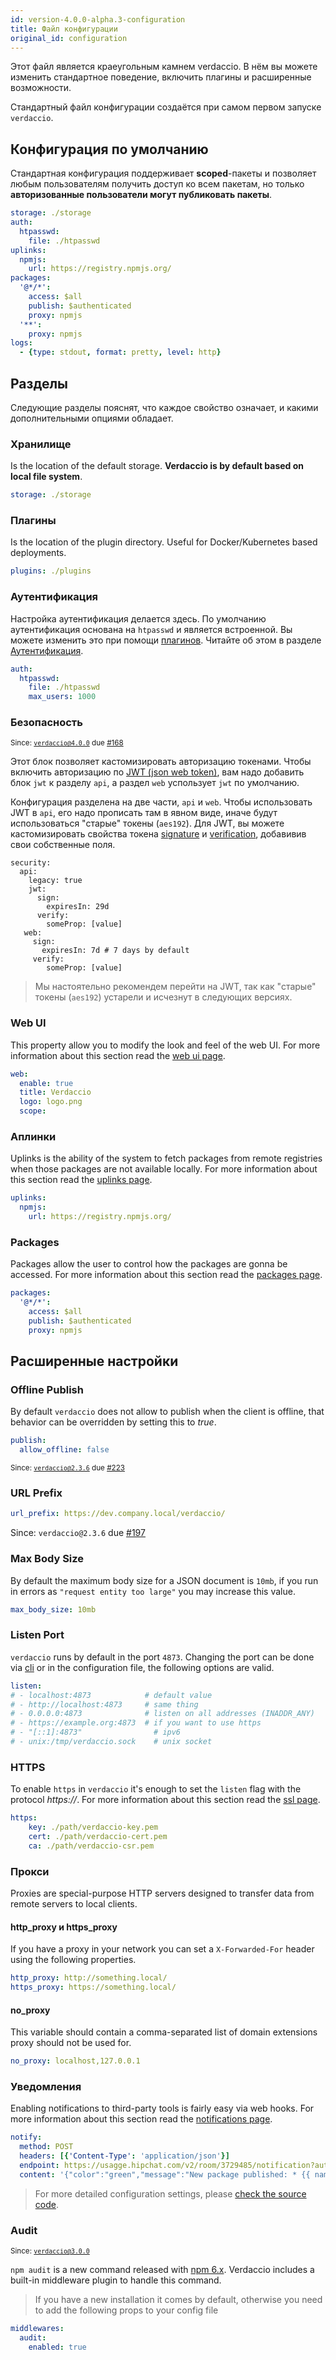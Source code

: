 ```yaml
---
id: version-4.0.0-alpha.3-configuration
title: Файл конфигурации
original_id: configuration
---
```


Этот файл является краеугольным камнем verdaccio. В нём вы можете изменить стандартное поведение, включить плагины и расширенные возможности.

Стандартный файл конфигурации создаётся при самом первом запуске `verdaccio`.

## Конфигурация по умолчанию

Стандартная конфигурация поддерживает **scoped**-пакеты и позволяет любым пользователям получить доступ ко всем пакетам, но только **авторизованные пользователи могут публиковать пакеты**.

```yaml
storage: ./storage
auth:
  htpasswd:
    file: ./htpasswd
uplinks:
  npmjs:
    url: https://registry.npmjs.org/
packages:
  '@*/*':
    access: $all
    publish: $authenticated
    proxy: npmjs
  '**':
    proxy: npmjs
logs:
  - {type: stdout, format: pretty, level: http}
```

## Разделы

Следующие разделы пояснят, что каждое свойство означает, и какими дополнительными опциями обладает.

### Хранилище

Is the location of the default storage. **Verdaccio is by default based on local file system**.

```yaml
storage: ./storage
```

### Плагины

Is the location of the plugin directory. Useful for Docker/Kubernetes based deployments.

```yaml
plugins: ./plugins
```

### Аутентификация

Настройка аутентификация делается здесь. По умолчанию аутентификация основана на `htpasswd` и является встроенной. Вы можете изменить это при помощи [плагинов](plugins.md). Читайте об этом в разделе [Аутентификация](auth.md).

```yaml
auth:
  htpasswd:
    file: ./htpasswd
    max_users: 1000
```

### Безопасность

<small>Since: <code>verdaccio@4.0.0</code> due <a href="https://github.com/verdaccio/verdaccio/pull/168">#168</a></small>

Этот блок позволяет кастомизировать авторизацию токенами. Чтобы включить авторизацию по [JWT (json web token)](https://jwt.io/), вам надо добавить блок `jwt` к разделу `api`, а раздел `web` успользует `jwt` по умолчанию.

Конфигурация разделена на две части, `api` и `web`. Чтобы использовать JWT в `api`, его надо прописать там в явном виде, иначе будут использоваться "старые" токены (`aes192`). Для JWT, вы можете кастомизировать свойства токена [signature](https://github.com/auth0/node-jsonwebtoken#jwtsignpayload-secretorprivatekey-options-callback) и [verification](https://github.com/auth0/node-jsonwebtoken#jwtverifytoken-secretorpublickey-options-callback), добавивив свои собственные поля.

    security:
      api:
        legacy: true
        jwt:
          sign:
            expiresIn: 29d
          verify:
            someProp: [value]
       web:
         sign:
           expiresIn: 7d # 7 days by default
         verify:
            someProp: [value]
    

> Мы настоятельно рекомендем перейти на JWT, так как "старые" токены (`aes192`) устарели и исчезнут в следующих версиях.

### Web UI

This property allow you to modify the look and feel of the web UI. For more information about this section read the [web ui page](web.md).

```yaml
web:
  enable: true
  title: Verdaccio
  logo: logo.png
  scope:
```

### Аплинки

Uplinks is the ability of the system to fetch packages from remote registries when those packages are not available locally. For more information about this section read the [uplinks page](uplinks.md).

```yaml
uplinks:
  npmjs:
    url: https://registry.npmjs.org/
```

### Packages

Packages allow the user to control how the packages are gonna be accessed. For more information about this section read the [packages page](packages.md).

```yaml
packages:
  '@*/*':
    access: $all
    publish: $authenticated
    proxy: npmjs
```

## Расширенные настройки

### Offline Publish

By default `verdaccio` does not allow to publish when the client is offline, that behavior can be overridden by setting this to *true*.

```yaml
publish:
  allow_offline: false
```

<small>Since: <code>verdaccio@2.3.6</code> due <a href="https://github.com/verdaccio/verdaccio/pull/223">#223</a></small>

### URL Prefix

```yaml
url_prefix: https://dev.company.local/verdaccio/
```

Since: `verdaccio@2.3.6` due [#197](https://github.com/verdaccio/verdaccio/pull/197)

### Max Body Size

By default the maximum body size for a JSON document is `10mb`, if you run in errors as `"request entity too large"` you may increase this value.

```yaml
max_body_size: 10mb
```

### Listen Port

`verdaccio` runs by default in the port `4873`. Changing the port can be done via [cli](cli.md) or in the configuration file, the following options are valid.

```yaml
listen:
# - localhost:4873            # default value
# - http://localhost:4873     # same thing
# - 0.0.0.0:4873              # listen on all addresses (INADDR_ANY)
# - https://example.org:4873  # if you want to use https
# - "[::1]:4873"                # ipv6
# - unix:/tmp/verdaccio.sock    # unix socket
```

### HTTPS

To enable `https` in `verdaccio` it's enough to set the `listen` flag with the protocol *https://*. For more information about this section read the [ssl page](ssl.md).

```yaml
https:
    key: ./path/verdaccio-key.pem
    cert: ./path/verdaccio-cert.pem
    ca: ./path/verdaccio-csr.pem
```

### Прокси

Proxies are special-purpose HTTP servers designed to transfer data from remote servers to local clients.

#### http_proxy и https_proxy

If you have a proxy in your network you can set a `X-Forwarded-For` header using the following properties.

```yaml
http_proxy: http://something.local/
https_proxy: https://something.local/
```

#### no_proxy

This variable should contain a comma-separated list of domain extensions proxy should not be used for.

```yaml
no_proxy: localhost,127.0.0.1
```

### Уведомления

Enabling notifications to third-party tools is fairly easy via web hooks. For more information about this section read the [notifications page](notifications.md).

```yaml
notify:
  method: POST
  headers: [{'Content-Type': 'application/json'}]
  endpoint: https://usagge.hipchat.com/v2/room/3729485/notification?auth_token=mySecretToken
  content: '{"color":"green","message":"New package published: * {{ name }}*","notify":true,"message_format":"text"}'
```

> For more detailed configuration settings, please [check the source code](https://github.com/verdaccio/verdaccio/tree/master/conf).

### Audit

<small>Since: <code>verdaccio@3.0.0</code></small>

`npm audit` is a new command released with [npm 6.x](https://github.com/npm/npm/releases/tag/v6.1.0). Verdaccio includes a built-in middleware plugin to handle this command.

> If you have a new installation it comes by default, otherwise you need to add the following props to your config file

```yaml
middlewares:
  audit:
    enabled: true
```